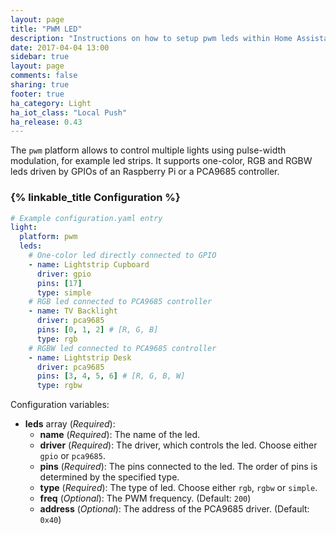 ```yaml
---
layout: page
title: "PWM LED"
description: "Instructions on how to setup pwm leds within Home Assistant."
date: 2017-04-04 13:00
sidebar: true
layout: page
comments: false
sharing: true
footer: true
ha_category: Light
ha_iot_class: "Local Push"
ha_release: 0.43
---
```


The `pwm` platform allows to control multiple lights using pulse-width modulation, for example led strips. It supports one-color, RGB and RGBW leds driven by GPIOs of an Raspberry Pi or a PCA9685 controller.

### {% linkable_title Configuration %}

```yaml
# Example configuration.yaml entry
light:
  platform: pwm
  leds:
    # One-color led directly connected to GPIO
    - name: Lightstrip Cupboard
      driver: gpio
      pins: [17]
      type: simple
    # RGB led connected to PCA9685 controller
    - name: TV Backlight
      driver: pca9685
      pins: [0, 1, 2] # [R, G, B]
      type: rgb
    # RGBW led connected to PCA9685 controller
    - name: Lightstrip Desk
      driver: pca9685
      pins: [3, 4, 5, 6] # [R, G, B, W]
      type: rgbw
```

Configuration variables:

- **leds** array (*Required*):
  - **name** (*Required*): The name of the led.
  - **driver** (*Required*): The driver, which controls the led. Choose either `gpio` or `pca9685`.
  - **pins** (*Required*): The pins connected to the led. The order of pins is determined by the specified type.
  - **type** (*Required*): The type of led. Choose either `rgb`, `rgbw` or `simple`.
  - **freq** (*Optional*): The PWM frequency. (Default: `200`)
  - **address** (*Optional*): The address of the PCA9685 driver. (Default: `0x40`)
